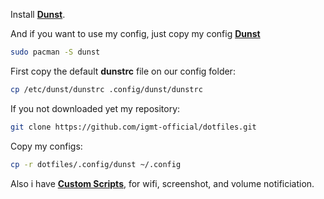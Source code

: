 Install **[Dunst](https://wiki.archlinux.org/title/Dunst)**.

And if you want to use my config, just copy my config **[Dunst](https://github.com/igmt-official/dotfiles/tree/main/.config/dunst)**

```bash
sudo pacman -S dunst
```

First copy the default **dunstrc** file on our config folder:

```bash
cp /etc/dunst/dunstrc .config/dunst/dunstrc
```

If you not downloaded yet my repository:

```bash
git clone https://github.com/igmt-official/dotfiles.git
```

Copy my configs:

```bash
cp -r dotfiles/.config/dunst ~/.config
```

Also i have **[Custom Scripts](https://github.com/igmt-official/dotfiles/tree/main/.local/bin)**, for wifi, screenshot, and volume notificiation.
